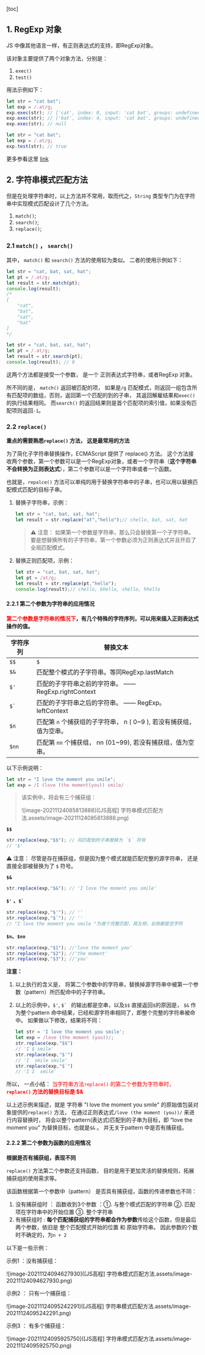 

[toc]

## 1. RegExp 对象

JS 中像其他语言一样，有正则表达式的支持，即RegExp对象。 

该对象主要提供了两个对象方法，分别是：

1. `exec()`
2. `test()`

用法示例如下：

```javascript
let str = "cat bat";
let exp = /.at/g;
exp.exec(str); // ['cat', index: 0, input: 'cat bat', groups: undefined]
exp.exec(str); // ['bat', index: 4, input: 'cat bat', groups: undefined]
exp.exec(str); // null
```



```javascript
let str = "cat bat";
let exp = /.at/g;
exp.test(str); // true
```

更多参看这里 [link](https://www.cnblogs.com/jaycethanks/p/15592840.html)





## 2. 字符串模式匹配方法

但是在处理字符串时，以上方法并不常用，取而代之，`String` 类型专门为在字符串中实现模式匹配设计了几个方法。

1. `match()`;
2. `search()`;
3. `replace()`;

### 2.1 `match()` ， `search()`

其中， `match()` 和 `search()` 方法的使用较为类似。 二者的使用示例如下：

```javascript
let str = "cat, bat, sat, hat";
let pt = /.at/g;
let result = str.match(pt);
console.log(result);
/*
[
    "cat",
    "bat",
    "sat",
    "hat"
]
*/
```

```javascript
let str = "cat, bat, sat, hat";
let pt = /.at/g;
let result = str.search(pt);
console.log(result); // 0
```

这两个方法都是接受一个参数， 是一个 正则表达式字符串，或者RegExp 对象。

所不同的是， `match()` 返回被匹配的项， 如果是`/g` 匹配模式，则返回一组包含所有匹配项的数组，否则，返回第一个匹配的到的子串， 其返回解雇结果和`exec()` 的执行结果相同。 而`search()` 的返回结果则是首个匹配项的索引值，如果没有匹配项则返回`-1`。 



### 2.2 `replace()`

**重点的需要熟悉`replace()` 方法， 这是最常用的方法**



为了简化子字符串替换操作，ECMAScript 提供了 replace() 方法。 这个方法接收两个参数，第一个参数可以是一个RegExp对象，或者一个字符串（**这个字符串不会转换为正则表达式**），第二个参数可以是一个字符串或者一个函数。

也就是，`repalce()` 方法可以单纯的用于替换字符串中的子串，也可以用以替换匹配模式匹配的目标子串。

1. 替换子字符串，示例：

   ```javascript
   let str = "cat, bat, sat, hat";
   let result = str.replace("at","hello");// chello, bat, sat, hat
   ```

   > :warning: 注意： 如果第一个参数是字符串，那么只会替换第一个子字符串。要是想替换所有的子字符串，第一个参数必须为正则表达式并且开启了全局匹配模式。

2. 替换正则匹配项，示例：

   ```javascript
   let str = "cat, bat, sat, hat";
   let pt = /at/g;
   let result = str.replace(pt,"hello");
   console.log(result);// chello, bhello, shello, hhello
   ```



#### 2.2.1 第二个参数为字符串的应用情况



**<span style="color:red">第二个参数是字符串的情况下</span>，有几个特殊的字符序列，可以用来插入正则表达式操作的值。**

| 字符序列 | 替换文本                                                     |
| -------- | ------------------------------------------------------------ |
| `$$`     | `$`                                                          |
| `$&`     | 匹配整个模式的子字符串。等同RegExp.lastMatch                 |
| `$'`     | 匹配的子字符串之前的字符串。 —— RegExp.rightContext          |
| `` $` `` | 匹配的子字符串之后的字符串。 —— RegExp。leftContext          |
| `$n`     | 匹配第 `n` 个捕获组的子字符串， n ( 0~9 ), 若没有捕获组，值为空串。 |
| `$nn`    | 匹配第 `nn` 个捕获组， nn (01~99), 若没有捕获组，值为空串。  |

以下示例说明：

```javascript
let str = "I love the moment you smile";
let exp = /I (love (the moment(you)) smile/
```

> 该实例中，将会有三个捕获组：
>
> ![image-20211124085813888]([JS高程] 字符串模式匹配方法.assets/image-20211124085813888.png)

**`$$`**

```javascript
str.replace(exp,"$$"); // 将匹配到的子串替换为 `$` 符号
// '$'
```

:warning: 注意： 尽管是存在捕获组，但是因为整个模式就能匹配完整的源字符串， 还是直接全部被替换为了 `$` 符号。

**`$&`**

```javascript
str.replace(exp,"$&"); // 'I love the moment you smile'
```

**`$'` 、`` $` ``**

```javascript
str.replace(exp,"$'"); // ''
str.replace(exp,"$`"); // ''
// "I love the moment you smile "为首个完整匹配，其左侧，右侧都是空字符
```

**`$n`、`$nn`**

```javascript
str.replace(exp,"$1"); //'love the moment you'
str.replace(exp,"$2"); //'the moment'
str.replace(exp,"$3"); //'you'
```





**注意：**

1. 以上执行的含义是， 将第二个参数中的字符串，替换掉源字符串中被第一个参数（pattern）所匹配命中的子字符串。 

2. 以上的示例中，`$'`, ``$` `` 的输出都是空串，以及`$$` 直接返回`$`的原因是， `$&` 作为整个pattern 命中结果，已经和源字符串相同了，即整个完整的字符串被命中。 如果做以下修改，结果将不同：

   ```javascript
   let str = 'I love the moment you smile';
   let exp = /love (the moment (you))/;
   str.replace(exp,"$$")
   // 'I $ smile'
   str.replace(exp,"$'")
   // 'I  smile smile'
   str.replace(exp,"$`")
   // 'I I  smile'
   ```

所以， 一点小结： <span style="color:red">当字符串方法`replace()` 的第二个参数为字符串时， **`replace()` 方法的替换目标是 \$&**  </span>

以上述示例来描述，就是 字符串 "I love the moment you smile" 的原始值包装对象提供的`replace()` 方法， 在通过正则表达式`/love (the moment (you))/` 来进行内容替换时， 将会以整个pattern(表达式)匹配到的子串为目标，即 “love the moment you” 为替换目标，也就是`$&` 。 并无关于pattern 中是否有捕获组。



#### 2.2.2 第二个参数为函数的应用情况

**根据是否有捕获组，表现不同**

`replace()` 方法第二个参数还支持函数， 目的是用于更加灵活的替换规则，拓展捕获组的使用需求等。

该函数根据第一个参数中（pattern） 是否具有捕获组，函数的传递参数也不同：

1. 没有捕获组时 ： 函数收到3个参数 ：①. 与整个模式匹配的字符串 ②. 匹配项在字符串中的开始位置 ③. 整个字符串
2. 有捕获组时 : **每个匹配捕获组的字符串都会作为参数**传给这个函数，但是最后两个参数，依旧是 整个匹配模式开始的位置 和 原始字符串。 因此参数的个数时不确定的，为`n + 2`

以下是一些示例：

示例1 ：没有捕获组：

![image-20211124094627930]([JS高程] 字符串模式匹配方法.assets/image-20211124094627930.png)



示例2 ： 只有一个捕获组：

![image-20211124095242291]([JS高程] 字符串模式匹配方法.assets/image-20211124095242291.png)

示例3 ： 有多个捕获组：

![image-20211124095925750]([JS高程] 字符串模式匹配方法.assets/image-20211124095925750.png)

